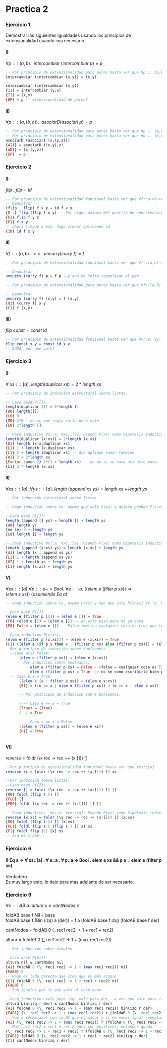 # Practica 2

### Ejercicio 1
Demostrar las siguientes igualdades usando los principios de extensionalidad cuando sea necesario
#### I) 
$\forall p::(a,b).\ \ intercambiar\ (intercambiar\ p) = p$ 
```haskell
-- Por principio de extensionalidad para pares basta ver que ∀p :: (a,b). ∃x::a. ∃y::b. p = (x,y).
intercambiar (intercambiar (x,y)) = (x,y)

intercambiar (intercambiar (x,y))
{I1} = intercambiar (y,x)
{I1} = (x,y)
{EP} = p -- extensionalidad de pares?
```

#### II)
$\forall p::(a,(b,c)).\ \ asociarD (asociarI\ p) = p$
``` haskell
-- Por principio de extensionalidad para pares basta ver que ∀p :: (a,d). ∃x::a. ∃w::d. p = (x,w).
-- Por principio de extensionalidad para pares basta ver que ∀w :: (b,c). ∃y::b. ∃z::c. w = (y,z).
asociarD (asociarI (x,(y,z)))
{AI1} = asociarD ((x,y),z)
{AD1} = (x,(y,z))
{EP}  = p
```

### Ejercicio 2
#### I)
$flip\ .\ flip = id$
```haskell
-- Por principio de extensionalidad funcional basta ver que ∀f::a->b->c. ∀x::a. ∀y::b.
-- Demostrar
(flip . flip) f x y = id f x y
{D .} flip (flip f x y) -- Por algun axioma del puntito de concatenacion 
{F1} flip f y x
{F1} f x y
-- ahora llegué a eso, hago crecer aplicando id
{ID} id f x y
```

#### II)
$\forall f :: (a,b)->c.\ \ uncurry (curry\ f) = f$
```haskell
-- Por principio de extensionalidad funcional basta ver que ∀f::(a,b)->c. ∀p :: (a,b).

-- Demostrar
uncurry (curry f) p = f p --y aca me falta reemplazar el par

-- Por principio de extensionalidad para pares basta ver que ∀f::(a,b)->c. ∀p :: (a,b). ∃x::a. ∃y::b. p = (x,y).

-- Demostrar
uncurry (curry f) (x,y) = f (x,y)
{U1} (curry f) x y
{C1} f (x,y)
```
#### III)
$flip\ const = const\ id$
```haskell
-- Por principio de extensionalidad funcional basta ver que ∀x::a. ∀y::b.
flip const x y = const id x y
-- DUDA, por qué vale? 
```

### Ejercicio 3
#### I)
 $\forall\ xs::[a] .\ length (duplicar\ xs) = 2 * length\ xs$
```haskell
-- Por principio de induccion estructural sobre listas.

-- Caso base P([]):
length(duplicar []) = 2*length []
{D0} length([])
{L0} 0
{M0} 2*0 --no se que regla sería pero vale
{L0} 2*length []

-- Paso inductivo ∀x::a. ∀xs::[a]. Usando P(xs) como hipotesis inductiva, quiero ver que P(x:xs):
length(duplicar (x:xs)) = 2*length (x:xs)
{D1} length (x:x:duplicar xs)
{L1} 1 + length (x:duplicar xs)
{L1} 2 + length (duplicar xs) -- Aca aplique sumar tambien
{HI} 2 + 2*length xs
{Factor comun 2} 2*(1 + length xs) -- no se si se hace asi este paso
{L1} 2 * length (x:xs) 

```

#### II)
 $\forall xs::[a] .\ \forall ys::[a] .\ length\ (append\ xs\ ys) = length\ xs + length\ ys$
 ```haskell
 -- Por inducción estructural sobre listas

 -- Hago inducción sobre xs. Asumo que vale P(xs) y quiero probar P(x:xs) ∀x::a. ∀xs::[a]

 --Caso base P([]):
 length (append [] ys) = length [] + length ys
 {A0} length ys
 {no se} 0 + length ys
 {L0} length [] + length ys

-- Paso inductivo ∀x::a. ∀xs::[a]. Usando P(xs) como hipotesis inductiva, quiero ver que P(x:xs):
length (append (x:xs) ys) = length (x:xs) + length ys
{A1} length (x : append xs ys)
{L1} 1 + length (append xs ys)
{HI} 1 + length xs + length ys
{L1} length (x:xs) + length ys
 ```

 #### V)
 $∀ xs::[a] . ∀ p::a->Bool .\ ∀ e::a .\ ((elem\ e\ (filter\ p\ xs)) ⇒ (elem\ e\ xs))\
  (asumiendo\ Eq\ a)$

  ```haskell
  -- Hago inducción sobre xs. Asumo P(xs) y veo que vale P(x:xs) ∀x::a. ∀xs::[a].

  --Caso base P([])
  (elem e (filter p [])) ⇒ (elem e []) = True
  {F0} (elem e []) ⇒ (elem e []) -- en este paso para mi ya esta
  {E0} False ⇒ (elem e []) -- False implica cualquier cosa es true por lo que vale

  --Caso inductivo P(x:xs):
  (elem e (filter p (x:xs))) ⇒ (elem e (x:xs)) = True
  {F1} ((elem e (if p x then x : (filter p xs) else (filter p xs))) ⇒ (elem e x:xs))
  --Por principio de inducción sobre booleanos:
    --Caso p(x) false:
        (elem e (filter p xs)) ⇒ (elem e (x:xs))
        --Por inducción sobre booleanos:
             elem e (filter p xs) = False -->false ⇒ cualquier cosa es True
             elem e (filter p xs) = True --> no se como escribirlo bien pero vale porque si es true en xs tiene que ser true en x:xs
    -- Caso p x = True
        ((elem e (x : filter p xs)) ⇒ (elem e x:xs))
        {E1} = ((e == x | elem e (filter p xs)) ⇒ (e == x | elem e xs))

        -- Por principio de induccion sobre booleanos.

        ---- Caso e == x = True
        (True) ⇒ (True)
        {--} = True

        ---- Caso e == x = False
        ((elem e (filter p xs)) ⇒ (elem e xs))
        {HI} = True
               
  ```
  #### VI)
   reverse = foldr (\x rec -> rec ++ (x:[])) []
   ```haskell
   --Por principio de extensionalidad funcional basta ver que ∀xs::[a]
   reverse xs = foldr (\x rec -> rec ++ (x:[])) [] xs
   
   --Por inducción sobre listas:
   --Caso base P([]):
   reverse [] = foldr (\x rec -> rec ++ (x:[])) [] []
   {R0} foldl (flip (:)) []
   {FL0} []
   {FR0} foldr (\x rec -> rec ++ (x:[])) [] []

   -- Caso inductivo:  ∀x::a. ∀xs::[a]. Usando P(xs) como hipotesis inductiva, quiero ver que P(x:xs).
   reverse (x:xs) = foldr (\x rec -> rec ++ (x:[])) [] (x:xs)
   {R0} foldl (flip (:)) [] (x:xs) 
   {FL1} foldl flip (:) (flip (:) [] x) xs
   {F1} foldl flip (:) [x] xs
   -- Acá me trabé
   ```
### Ejercicio 6

#### I) Eq a => ∀ xs::[a] . ∀ e::a . ∀ p::a -> Bool . elem e xs && p e = elem e (filter p xs)
Verdadero.  
Es muy largo esto, lo dejo para mas adelante de ser necesario.


### Ejercicio 9
$∀ x::AB\ a .\ altura\ x ≤ cantNodos\ x$ 

foldAB base f Nil = base   
foldAB base f (Bin (izq) a (der)) = f a (foldAB base f izq) (foldAB base f der)

cantNodos = foldAB 0 (\_ rec1 rec2 -> 1 + rec1 + rec2)

altura = foldAB 0 (\_ rec1 rec2 -> 1 + (max rec1 rec2))

```haskell
-- Por inducción sobre árboles

--Caso base P(nil)
altura nil ≤ cantNodos nil
{A1} foldAB 0 (\_ rec1 rec2 -> 1 + (max rec1 rec2)) nil
{FAB0} 0
-- Hago el lado derecho que creo que es más simple
{C1} foldAB 0 (\_ rec1 rec2 -> 1 + rec1 + rec2) nil
{FAB0} 0
-- Son iguales por lo que vale el caso base

--Caso inductivo: vale para izq, vale para der --> ver que vale para izq r der (escribo izq r der para ayudarme con la notación)
altura bin(izq r der) ≤ cantNodos bin(izq r der)
{A1} foldAB 0 (\_ rec1 rec2 -> 1 + (max rec1 rec2)) bin(izq r der)
{FAB1} (\_ rec1 rec2 -> 1 + (max rec1 rec2)) r (foldAB 0 (\_ rec1 rec2 -> 1 + (max rec1 rec2)) izq) (foldAB 0 (\_ rec1 rec2 -> 1 + (max rec1 rec2)) der)
-- Voy a reemplazar con la HI que es mayor y si es menor igual reemplazando entonces era menor o igual
{HI} (\_ rec1 rec2 -> 1 + (max rec1 rec2)) r (foldAB 0 (\_ rec1 rec2 -> 1 + rec1 + rec2) izq) (foldAB 0 (\_ rec1 rec2 -> 1 + rec1 + rec2) der)
-- Max rec1 rec2 ≤ rec1 + rec 2 pues son positivos, entonces queda: 
(\_ rec1 rec2 -> 1 + rec1 + rec2) r (foldAB 0 (\_ rec1 rec2 -> 1 + rec1 + rec2) izq) (foldAB 0 (\_ rec1 rec2 -> 1 + rec1 + rec2) der)
{FAB1} foldAB 0 (\_ rec1 rec2 -> 1 + rec1 + rec2) bin(izq r der)
{C1} cantNodos bin(izq r der)

```
